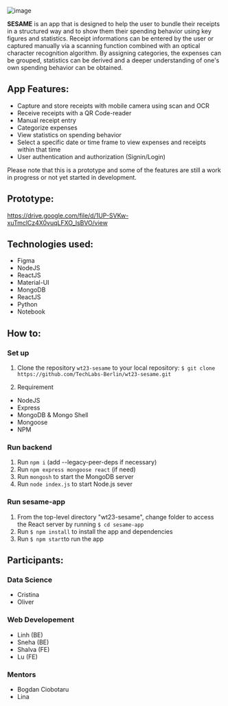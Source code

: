 ![image](https://user-images.githubusercontent.com/117686913/230657445-ca11b5eb-4374-45e1-9b4a-0a99560ba38f.png)

**SESAME** is an app that is designed to help the user to bundle their receipts in a structured way and to show them their spending behavior using key figures and statistics. Receipt informations can be entered by the user or captured manually via a scanning function combined with an optical character recognition algorithm. By assigning categories, the expenses can be grouped, statistics can be derived and a deeper understanding of one's own spending behavior can be obtained.

## App Features:

- Capture and store receipts with mobile camera using scan and OCR
- Receive receipts with a QR Code-reader
- Manual receipt entry
- Categorize expenses
- View statistics on spending behavior
- Select a specific date or time frame to view expenses and receipts within that time
- User authentication and authorization (Signin/Login)

Please note that this is a prototype and some of the features are still a work in progress or not yet started in development.

## Prototype:

https://drive.google.com/file/d/1UP-SVKw-xuTmclCz4X0vuqLFXO_lsBVO/view

## Technologies used:

- Figma
- NodeJS
- ReactJS
- Material-UI
- MongoDB
- ReactJS
- Python
- Notebook

## How to:

### Set up

1. Clone the repository `wt23-sesame` to your local repository:
   `$ git clone https://github.com/TechLabs-Berlin/wt23-sesame.git`

2. Requirement

- NodeJS
- Express
- MongoDB & Mongo Shell
- Mongoose
- NPM

### Run backend

1. Run `npm i` (add --legacy-peer-deps if necessary)
2. Run `npm express mongoose react` (if need)
3. Run `mongosh` to start the MongoDB server
4. Run `node index.js` to start Node.js sever

### Run sesame-app

1. From the top-level directory "wt23-sesame", change folder to access the React server by running `$ cd sesame-app`
2. Run `$ npm install` to install the app and dependencies
3. Run `$ npm start`to run the app

## Participants:

### Data Science

- Cristina
- Oliver

### Web Developement

- Linh (BE)
- Sneha (BE)
- Shalva (FE)
- Lu (FE)

### Mentors

- Bogdan Ciobotaru
- Lina
